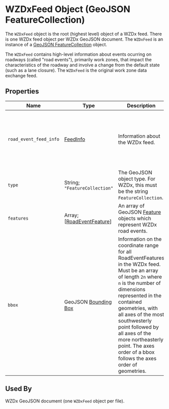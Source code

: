 # WZDxFeed Object (GeoJSON FeatureCollection)
The `WZDxFeed` object is the root (highest level) object of a WZDx feed. There is one WZDx feed object per WZDx GeoJSON document. The `WZDxFeed` is an instance of a [GeoJSON FeatureCollection](https://tools.ietf.org/html/rfc7946#section-3.3) object.

The `WZDxFeed` contains high-level information about events ocurring on roadways (called "road events"), primarily work zones, that impact the characteristics of the roadway and involve a change from the default state (such as a lane closure). The `WZDxFeed` is the original work zone data exchange feed.

## Properties
Name | Type | Description | Conformance | Notes
--- | --- | --- | --- | ---
`road_event_feed_info` | [FeedInfo](/spec-content/objects/FeedInfo.md) | Information about the WZDx feed. | Required | This is a WZDx-specific [foreign member](https://tools.ietf.org/html/rfc7946#section-6.1) and is not part of the GeoJSON specification.
`type` | String; `"FeatureCollection"` | The GeoJSON object type. For WZDx, this must be the string `FeatureCollection`. | Required | This is a GeoJSON property.
`features` | Array; \[[RoadEventFeature](/spec-content/objects/RoadEventFeature.md)\] | An array of GeoJSON [Feature](https://tools.ietf.org/html/rfc7946#section-3.2) objects which represent WZDx road events. | Required |
`bbox` | GeoJSON [Bounding Box](https://tools.ietf.org/html/rfc7946#section-5) | Information on the coordinate range for all RoadEventFeatures in the WZDx feed. Must be an array of length `2n` where `n` is the number of dimensions represented in the contained geometries, with all axes of the most southwesterly point followed by all axes of the more northeasterly point.  The axes order of a bbox follows the axes order of geometries. | Optional | This is a GeoJSON property.

## Used By
WZDx GeoJSON document (one `WZDxFeed` object per file).
